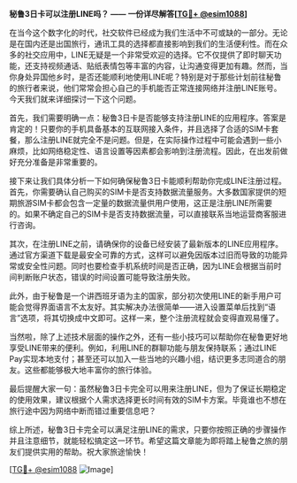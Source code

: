 **秘鲁3日卡可以注册LINE吗？ —— 一份详尽解答[[TG💪+ @esim1088](https://t.me/s/esim1088)]**

在当今这个数字化的时代，社交软件已经成为我们生活中不可或缺的一部分。无论是在国内还是出国旅行，通讯工具的选择都直接影响到我们的生活便利性。而在众多的社交应用中，LINE无疑是一个非常受欢迎的选择。它不仅提供了即时聊天功能，还支持视频通话、贴纸表情包等丰富的内容，让沟通变得更加有趣。然而，当你身处异国他乡时，是否还能顺利地使用LINE呢？特别是对于那些计划前往秘鲁的旅行者来说，他们常常会担心自己的手机能否正常连接网络并注册LINE账号。今天我们就来详细探讨一下这个问题。

首先，我们需要明确一点：秘鲁3日卡是否能够支持注册LINE的应用程序。答案是肯定的！只要你的手机具备基本的互联网接入条件，并且选择了合适的SIM卡套餐，那么注册LINE就完全不是问题。但是，在实际操作过程中可能会遇到一些小麻烦，比如网络稳定性、语言设置等因素都会影响到注册流程。因此，在出发前做好充分准备是非常重要的。

接下来让我们具体分析一下如何确保秘鲁3日卡能顺利帮助你完成LINE注册过程。首先，你需要确认自己购买的SIM卡是否支持数据流量服务。大多数国家提供的短期旅游SIM卡都会包含一定量的数据流量供用户使用，这正是注册LINE所需要的。如果不确定自己的SIM卡是否支持数据流量，可以直接联系当地运营商客服进行咨询。

其次，在注册LINE之前，请确保你的设备已经安装了最新版本的LINE应用程序。通过官方渠道下载是最安全可靠的方式，这样可以避免因版本过旧而导致的功能异常或安全性问题。同时也要检查手机系统时间是否正确，因为LINE会根据当前时间判断账户状态，错误的时间设置可能导致注册失败。

此外，由于秘鲁是一个讲西班牙语为主的国家，部分初次使用LINE的新手用户可能会觉得界面语言不太友好。其实解决办法很简单——进入设置菜单后找到“语言”选项，将其切换成中文即可。这样一来，整个注册流程就会变得直观易懂了。

当然啦，除了上述技术层面的操作之外，还有一些小技巧可以帮助你在秘鲁更好地享受LINE带来的便利。例如，利用LINE的群聊功能与朋友保持联系；通过LINE Pay实现本地支付；甚至还可以加入一些当地的兴趣小组，结识更多志同道合的朋友。这些都能够极大地丰富你的旅行体验。

最后提醒大家一句：虽然秘鲁3日卡完全可以用来注册LINE，但为了保证长期稳定的使用效果，建议根据个人需求选择更长时间有效的SIM卡方案。毕竟谁也不想在旅行途中因为网络中断而错过重要信息吧？

综上所述，秘鲁3日卡完全可以满足注册LINE的需求，只要你按照正确的步骤操作并且注意细节，就能轻松搞定这一环节。希望这篇文章能为即将踏上秘鲁之旅的朋友们提供实用的帮助。祝大家旅途愉快！

[[TG💪+ @esim1088](https://t.me/s/esim1088) ![Image](https://i.postimg.cc/4NQfJmqS/Snipaste-2025-05-13-00-14-12.png)]